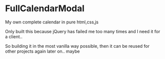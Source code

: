 # FullCalendarModal
My own complete calendar in pure html,css,js

Only built this because jQuery has failed me too many times
and I need it for a client..

So building it in the most vanilla way possible, then it 
can be reused for other projects again later on.. maybe
